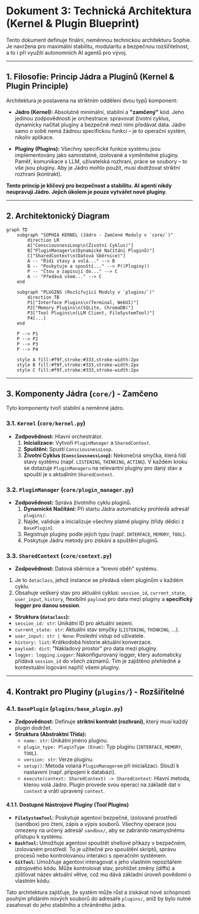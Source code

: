 # Dokument 3: Technická Architektura (Kernel & Plugin Blueprint)

Tento dokument definuje finální, neměnnou technickou architekturu Sophie. Je navržena pro maximální stabilitu, modularitu a bezpečnou rozšiřitelnost, a to i při využití autonomních AI agentů pro vývoj.

---

## 1. Filosofie: Princip Jádra a Pluginů (Kernel & Plugin Principle)

Architektura je postavena na striktním oddělení dvou typů komponent:

*   **Jádro (Kernel):** Absolutně minimální, stabilní a **"zamčený"** kód. Jeho jedinou zodpovědností je orchestrace: spravovat životní cyklus, dynamicky načítat pluginy a bezpečně mezi nimi předávat data. Jádro samo o sobě nemá žádnou specifickou funkci – je to operační systém, nikoliv aplikace.

*   **Pluginy (Plugins):** Všechny specifické funkce systému jsou implementovány jako samostatné, izolované a vyměnitelné pluginy. Paměť, komunikace s LLM, uživatelská rozhraní, práce se soubory – to vše jsou pluginy. Aby je Jádro mohlo použít, musí dodržovat striktní rozhraní (kontrakt).

**Tento princip je klíčový pro bezpečnost a stabilitu. AI agenti nikdy neupravují Jádro. Jejich úkolem je pouze vytvářet nové pluginy.**

---

## 2. Architektonický Diagram

```mermaid
graph TD
    subgraph "SOPHIA KERNEL (Jádro - Zamčené Moduly v `core/`)"
        direction LR
        A["ConsciousnessLoop\n(Životní Cyklus)"]
        B["PluginManager\n(Dynamické Načítání Pluginů)"]
        C["SharedContext\n(Datová Sběrnice)"]
        A -- "Řídí stavy a volá..." --> B
        B -- "Poskytuje a spouští..." --> P((Pluginy))
        P -- "Čtou a zapisují do..." --> C
        A -- "Předává všem..." --> C
    end

    subgraph "PLUGINS (Rozšiřující Moduly v `plugins/`)"
        direction TB
        P1["Interface Plugins\n(Terminal, WebUI)"]
        P2["Memory Plugins\n(SQLite, ChromaDB)"]
        P3["Tool Plugins\n(LLM Client, FileSystemTool)"]
        P4[...]
    end

    P --> P1
    P --> P2
    P --> P3
    P --> P4

    style A fill:#f9f,stroke:#333,stroke-width:2px
    style B fill:#f9f,stroke:#333,stroke-width:2px
    style C fill:#f9f,stroke:#333,stroke-width:2px
```

---

## 3. Komponenty Jádra (`core/`) - Zamčeno

Tyto komponenty tvoří stabilní a neměnné jádro.

### 3.1. `Kernel` (`core/kernel.py`)
*   **Zodpovědnost:** Hlavní orchestrátor.
    1.  **Inicializace:** Vytvoří `PluginManager` a `SharedContext`.
    2.  **Spuštění:** Spustí `ConsciousnessLoop`.
    3.  **Životní Cyklus (`ConsciousnessLoop`):** Nekonečná smyčka, která řídí stavy systému (např. `LISTENING`, `THINKING`, `ACTING`). V každém kroku se dotazuje `PluginManageru` na relevantní pluginy pro daný stav a spouští je s aktuálním `SharedContext`.

### 3.2. `PluginManager` (`core/plugin_manager.py`)
*   **Zodpovědnost:** Správa životního cyklu pluginů.
    1.  **Dynamické Načítání:** Při startu Jádra automaticky prohledá adresář `plugins/`.
    2.  Najde, validuje a inicializuje všechny platné pluginy (třídy dědící z `BasePlugin`).
    3.  Registruje pluginy podle jejich typu (např. `INTERFACE`, `MEMORY`, `TOOL`).
    4.  Poskytuje Jádru metody pro získání a spuštění pluginů.

### 3.3. `SharedContext` (`core/context.py`)
* **Zodpovědnost:** Datová sběrnice a "krevní oběh" systému.
1. Je to `dataclass`, jehož instance se předává všem pluginům v každém cyklu.
2. Obsahuje veškerý stav pro aktuální cyklus: `session_id`, `current_state`, `user_input`, `history`, flexibilní `payload` pro data mezi pluginy a **specifický logger pro danou session**.
* **Struktura (`dataclass`):**
* `session_id: str`: Unikátní ID pro aktuální sezení.
* `current_state: str`: Aktuální stav smyčky (`LISTENING`, `THINKING`, ...).
* `user_input: str | None`: Poslední vstup od uživatele.
* `history: list`: Krátkodobá historie aktuální konverzace.
* `payload: dict`: "Nákladový prostor" pro data mezi pluginy.
* `logger: logging.Logger`: Nakonfigurovaný logger, který automaticky přidává `session_id` do všech záznamů. Tím je zajištěno přehledné a kontextuální logování napříč všemi pluginy.

---

## 4. Kontrakt pro Pluginy (`plugins/`) - Rozšiřitelné

### 4.1. `BasePlugin` (`plugins/base_plugin.py`)
*   **Zodpovědnost:** Definuje **striktní kontrakt (rozhraní)**, který musí každý plugin dodržet.
*   **Struktura (Abstraktní Třída):**
    *   `name: str`: Unikátní jméno pluginu.
    *   `plugin_type: PluginType (Enum)`: Typ pluginu (`INTERFACE`, `MEMORY`, `TOOL`).
    *   `version: str`: Verze pluginu.
    *   `setup()`: Metoda volaná `PluginManagerem` při inicializaci. Slouží k nastavení (např. připojení k databázi).
    *   `execute(context: SharedContext) -> SharedContext`: Hlavní metoda, kterou volá Jádro. Plugin provede svou operaci na základě dat v `context` a vrátí upravený `context`.

#### 4.1.1. Dostupné Nástrojové Pluginy (Tool Plugins)

*   **`FileSystemTool`:** Poskytuje agentovi bezpečné, izolované prostředí (sandbox) pro čtení, zápis a výpis souborů. Všechny operace jsou omezeny na určený adresář `sandbox/`, aby se zabránilo neúmyslnému přístupu k systému.
*   **`BashTool`:** Umožňuje agentovi spouštět shellové příkazy v bezpečném, izolovaném prostředí. To je užitečné pro spouštění skriptů, správu procesů nebo kontrolovanou interakci s operačním systémem.
*   **`GitTool`:** Umožňuje agentovi interagovat s jeho vlastním repozitářem zdrojového kódu. Může kontrolovat stav, prohlížet změny (diffs) a zjišťovat název aktuální větve, což mu dává základní úroveň povědomí o vlastním kódu.

Tato architektura zajišťuje, že systém může růst a získávat nové schopnosti pouhým přidáním nových souborů do adresáře `plugins/`, aniž by bylo nutné zasahovat do jeho stabilního a chráněného jádra.